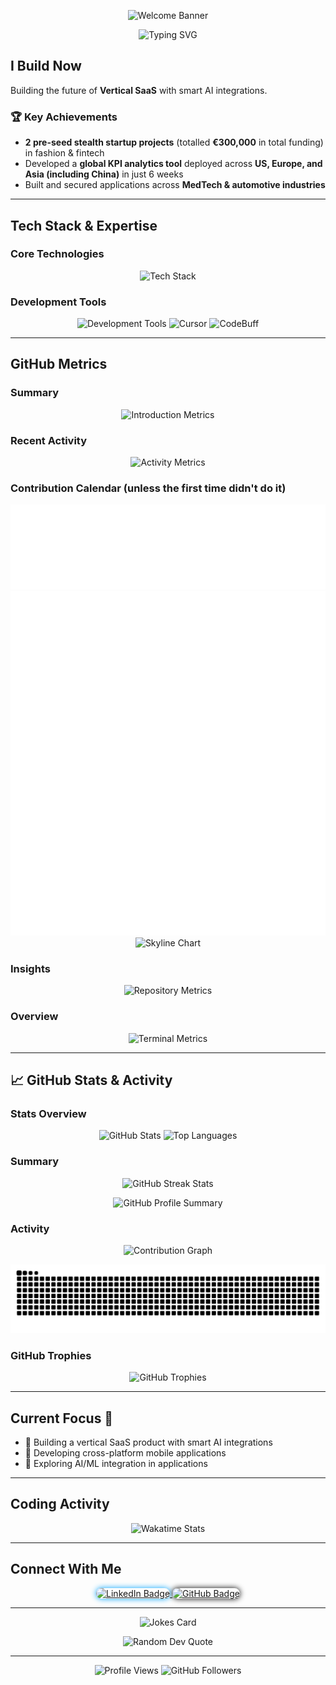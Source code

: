 <p align="center">
  <img src="https://capsule-render.vercel.app/api?type=waving&height=250&text=Oskar%20Arnetz&fontSize=75&color=gradient&animation=fadeIn" alt="Welcome Banner" />
</p>

<p align="center">
  <img src="https://readme-typing-svg.herokuapp.com?font=Fira+Code&pause=1000&color=F75C7E&center=true&vCenter=true&width=435&lines=Builder,+tinkerer,+coffee+drinker;Full-Stack+Developer;AI+%26+SaaS+Builder;Co-founder+%26+CTO;Always+learning+new+things" alt="Typing SVG" />
</p>

## I Build Now

Building the future of **Vertical SaaS** with smart AI integrations.

### 🏆 Key Achievements

- **2 pre-seed stealth startup projects** (totalled **€300,000** in total funding) in fashion & fintech  
- Developed a **global KPI analytics tool** deployed across **US, Europe, and Asia (including China)** in just 6 weeks  
- Built and secured applications across **MedTech & automotive industries**

---

## Tech Stack & Expertise

### Core Technologies
<p align="center">
  <img src="https://skillicons.dev/icons?i=typescript,flutter,dart,python,javascript,react,cs,solidity,firebase&theme=dark" alt="Tech Stack" />
</p>

### Development Tools
<p align="center">
  <img src="https://skillicons.dev/icons?i=git,github,vscode,figma&theme=dark" alt="Development Tools" />
  <img src="https://img.shields.io/badge/Cursor-000000?style=for-the-badge&logo=visualstudiocode&logoColor=white" alt="Cursor" />
  <img src="https://img.shields.io/badge/CodeBuff-FF6B35?style=for-the-badge&logo=buffer&logoColor=white" alt="CodeBuff" />
</p>

---

## GitHub Metrics

### Summary
<p align="center">
  <img src="https://github.com/OskaraOskar/OskaraOskar/blob/output/metrics.introduction.svg" alt="Introduction Metrics" />
</p>

### Recent Activity
<p align="center">
  <img src="https://github.com/OskaraOskar/OskaraOskar/blob/output/metrics.activity.svg" alt="Activity Metrics" />
</p>


### Contribution Calendar (unless the first time didn't do it)
<p align="center">
  <img src="https://github.com/OskaraOskar/OskaraOskar/blob/output/metrics.calendar.svg" alt="Contribution Calendar" />
  <img src="https://github.com/OskaraOskar/OskaraOskar/blob/output/metrics.isocalendar.svg" alt="Isometric Calendar" />
  <img src="https://github.com/OskaraOskar/OskaraOskar/blob/output/metrics.skyline.svg" alt="Skyline Chart" />
</p>

### Insights
<p align="center">
  <img src="https://github.com/OskaraOskar/OskaraOskar/blob/output/metrics.repository.svg" alt="Repository Metrics" />
</p>

### Overview
<p align="center">
  <img src="https://github.com/OskaraOskar/OskaraOskar/blob/output/metrics.terminal.svg" alt="Terminal Metrics" />
</p>

---

## 📈 GitHub Stats & Activity

### Stats Overview
<p align="center">
  <img src="https://github-readme-stats.vercel.app/api?username=OskaraOskar&show_icons=true&theme=radical&count_private=true&include_all_commits=true" alt="GitHub Stats" />
  <img src="https://github-readme-stats.vercel.app/api/top-langs/?username=OskaraOskar&layout=compact&theme=radical&count_private=true" alt="Top Languages" />
</p>

### Summary
<p align="center">
  <img src="https://github-readme-streak-stats.herokuapp.com/?user=OskaraOskar&theme=radical&hide_border=true" alt="GitHub Streak Stats"/>
</p>

<p align="center">
  <img src="https://github-profile-summary-cards.vercel.app/api/cards/profile-details?username=OskaraOskar&theme=radical" alt="GitHub Profile Summary"/>
</p>



### Activity
<p align="center">
  <img src="https://github-readme-activity-graph.vercel.app/graph?username=OskaraOskar&theme=tokyo-night&bg_color=00000000" alt="Contribution Graph" />
</p>

<p align="center">
  <img src="https://github.com/OskaraOskar/OskaraOskar/blob/output/github-contribution-grid-snake.svg" alt="Snake animation" />
</p>

### GitHub Trophies
<p align="center">
  <img src="https://github-profile-trophy.vercel.app/?username=OskaraOskar&theme=radical&no-frame=true&no-bg=false&margin-w=4&rank=SECRET,SSS,SS,S,AAA,AA,A" alt="GitHub Trophies" />
</p>

---

## Current Focus 🎯 

- 🔧 Building a vertical SaaS product with smart AI integrations  
- 📱 Developing cross-platform mobile applications  
- 🤖 Exploring AI/ML integration in applications  

---

## Coding Activity

<p align="center">
  <img src="https://github-readme-stats.vercel.app/api/wakatime?username=OskaraOskar&theme=radical" alt="Wakatime Stats" />
</p>

---

## Connect With Me

<p align="center">
  <a href="https://www.linkedin.com/in/oskar-arnetz/" target="_blank">
    <img src="https://img.shields.io/badge/LinkedIn-Oskar-blue?style=for-the-badge&logo=linkedin" alt="LinkedIn Badge" style="border-radius:10px; box-shadow: 0 0 10px #00A4FF;">
  </a>
  <a href="https://github.com/OskaraOskar" target="_blank">
    <img src="https://img.shields.io/badge/GitHub-OskaraOskar-black?style=for-the-badge&logo=github" alt="GitHub Badge" style="border-radius:10px; box-shadow: 0 0 10px #000000;">
  </a>
</p>

---

<p align="center">
  <img src="https://readme-jokes.vercel.app/api?theme=radical" alt="Jokes Card" />
</p>

<p align="center">
  <img src="https://quotes-github-readme.vercel.app/api?type=horizontal&theme=radical" alt="Random Dev Quote"/>
</p>

---

<p align="center">
  <img src="https://komarev.com/ghpvc/?username=OskaraOskar&style=flat-square&color=blue" alt="Profile Views"/>
  <img src="https://img.shields.io/github/followers/OskaraOskar?label=Followers&style=social" alt="GitHub Followers" />
</p>
